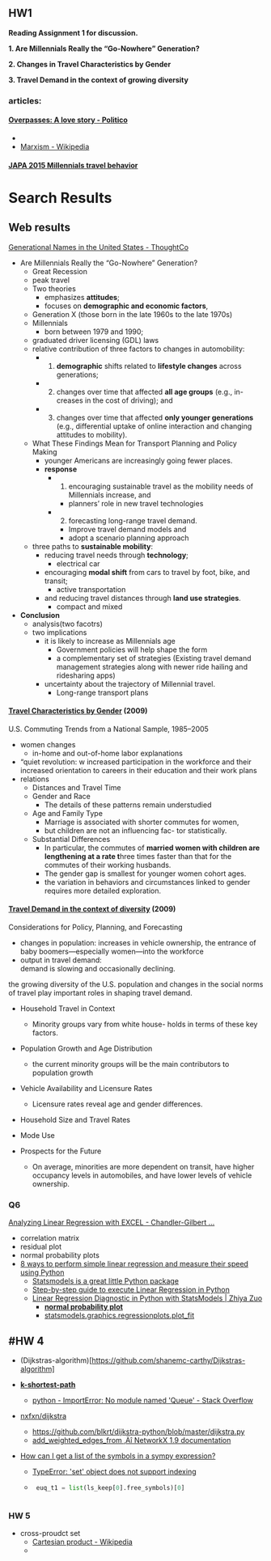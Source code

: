 ## HW1

**Reading Assignment 1 for discussion.**

**1. Are Millennials Really the “Go-Nowhere” Generation?**

**2. Changes in Travel Characteristics by Gender** 

**3. Travel Demand in the context of growing diversity** 



### articles:

#### [Overpasses: A love story - Politico](https://www.politico.com/agenda/story/2015/07/transportation-infrastructure-scott-walker-highways-000153) 

- 
- [Marxism - Wikipedia](https://en.wikipedia.org/wiki/Marxism)



#### [JAPA 2015 Millennials travel behavior](https://uwm.courses.wisconsin.edu/d2l/le/content/763896/viewContent/5693788/View) 



# Search Results

## Web results



[Generational Names in the United States - ThoughtCo](https://www.thoughtco.com/names-of-generations-1435472) 

- Are Millennials Really the “Go-Nowhere” Generation?
  - Great Recession 
  - peak travel 
  - Two theories
    - emphasizes **attitudes**;
    - focuses on **demographic and economic factors**,
  - Generation X (those born in the late 1960s to the late 1970s)
  - Millennials 
    - born between 1979 and 1990;
  - graduated driver licensing (GDL) laws
  - relative contribution of three factors to changes in automobility: 
    - 1) **demographic** shifts related to **lifestyle changes** across generations; 
    - 2) changes over time that affected **all age groups** 
      (e.g., in- creases in the cost of driving); and 
    - 3) changes over time that affected **only younger generations** 
      (e.g., differential uptake of online interaction and changing attitudes to mobility).
  - What These Findings Mean for Transport Planning and Policy Making
    - younger Americans are increasingly going fewer places.
    - **response** 
      - 1) encouraging sustainable travel as the mobility needs of Millennials increase, and 
        - planners’ role in new travel technologies
      - 2) forecasting long-range travel demand.
        - Improve travel demand models and 
        - adopt a scenario planning approach
  - three paths to **sustainable mobility**: 
    - reducing travel needs through **technology**; 
      - electrical car 
    - encouraging **modal shift** from cars to travel by foot, bike, and transit; 
      - active transportation 
    - and reducing travel distances through **land use strategies**.
      - compact and mixed
- **Conclusion** 
  - analysis(two facotrs) 
  - two implications
    - it is likely to increase as Millennials age
      - Government policies will help shape the form
      - a complementary set of strategies 
        (Existing travel demand management strategies along with newer ride hailing and ridesharing apps)
    - uncertainty about the trajectory of Millennial travel.
      - Long-range transport plans

#### [Travel Characteristics by Gender](https://uwm.courses.wisconsin.edu/d2l/le/content/763896/viewContent/5693789/View) (2009)

U.S. Commuting Trends from a National Sample, 1985–2005

- women changes
  - in-home and out-of-home labor explanations
- “quiet revolution: w increased participation in the workforce and their increased orientation to careers in their education and their work plans
- relations
  - Distances and Travel Time
  - Gender and Race
    - The details of these patterns remain understudied
  - Age and Family Type
    - Marriage is associated with shorter commutes for women, 
    - but children are not an influencing fac- tor statistically.
  - Substantial Differences
    - In particular, the commutes of **married women with children are lengthening at a rate t**hree times faster than that for the commutes of their working husbands.
    - The gender gap is smallest for younger women
      cohort ages.
    - the variation in behaviors and circumstances linked to gender requires more detailed exploration.

#### [Travel Demand in the context of diversity](https://uwm.courses.wisconsin.edu/d2l/le/content/763896/viewContent/5693790/View) (2009)

Considerations for Policy, Planning, and Forecasting



- changes in population: 
  increases in vehicle ownership, the entrance of baby boomers—especially women—into the workforce
- output in travel demand:  
  demand is slowing and occasionally declining.

the growing diversity of the U.S. population and changes in the social norms of travel play important roles in shaping travel demand.



- Household Travel in Context
  - Minority groups vary from white house- holds in terms of these key factors.
- Population Growth and Age Distribution
  - the current minority groups will be the main contributors to population growth
- Vehicle Availability and Licensure Rates
  - Licensure rates reveal age and gender differences.
- Household Size and Travel Rates
- Mode Use



- Prospects for the Future
  - On average, minorities are more dependent on 
    transit, 
    have higher occupancy levels in automobiles, and have lower levels of vehicle ownership.

### Q6

[Analyzing Linear Regression with EXCEL - Chandler-Gilbert ...](https://www.cgc.edu/Academics/LearningCenter/Math/Documents/AnalyzingLinearRegression.pdf) 



* correlation matrix
* residual plot
* normal probability plots
* [8 ways to perform simple linear regression and measure their speed using Python](https://medium.freecodecamp.org/data-science-with-python-8-ways-to-do-linear-regression-and-measure-their-speed-b5577d75f8b)
  * [Statsmodels is a great little Python package](http://www.statsmodels.org/dev/index.html) 
  * [Step-by-step guide to execute Linear Regression in Python](https://www.edvancer.in/step-step-guide-to-execute-linear-regression-python/) 
  * [Linear Regression Diagnostic in Python with StatsModels | Zhiya Zuo](http://zhiyzuo.github.io/Linear-Regression-Diagnostic-in-Python/) 
    * [**normal probability plot**](https://docs.scipy.org/doc/scipy/reference/generated/scipy.stats.probplot.html) 
    * [statsmodels.graphics.regressionplots.plot_fit ](https://www.statsmodels.org/dev/generated/statsmodels.graphics.regressionplots.plot_fit.html) 

 

## #HW 4

* (Dijkstras-algorithm)[https://github.com/shanemc-carthy/Dijkstras-algorithm] 
* [**k-shortest-path**](https://github.com/beegeesquare/k-shortest-path) 
  * [python - ImportError: No module named 'Queue' - Stack Overflow](https://stackoverflow.com/questions/33432426/importerror-no-module-named-queue) 
* [nxfxn/dijkstra](https://github.com/nxfxn/dijkstra)
  * https://github.com/blkrt/dijkstra-python/blob/master/dijkstra.py 
  * [add_weighted_edges_from ‚Äî NetworkX 1.9 documentation](https://networkx.github.io/documentation/networkx-1.9/reference/generated/networkx.DiGraph.add_weighted_edges_from.html) 


* [How can I get a list of the symbols in a sympy expression?](https://stackoverflow.com/questions/30018977/how-can-i-get-a-list-of-the-symbols-in-a-sympy-expression)

  * [TypeError: 'set' object does not support indexing](https://stackoverflow.com/questions/43991057/typeerror-set-object-does-not-support-indexing)

  * ```python
     euq_t1 = list(ls_keep[0].free_symbols)[0]
     ```

    ```
  
    ```





### HW 5

* cross-proudct set
  * [Cartesian product - Wikipedia](https://en.wikipedia.org/wiki/Cartesian_product) 
  * 